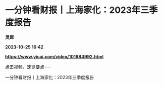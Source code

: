 # 一分钟看财报丨上海家化：2023年三季度报告
**灵犀**

**2023-10-25 16:42**

**https://www.yicai.com/video/101884992.html**

点击视频，速览要点──

一分钟看财报丨上海家化：2023年三季度报告